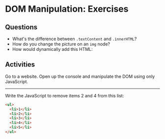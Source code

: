 # DOM Manipulation: Exercises

## Questions

* What's the difference between `.textContent` and `.innerHTML`?
* How do you change the picture on an `img` node?
* How would dynamically add this HTML:

## Activities

Go to a website. Open up the console and manipulate the DOM using only JavaScript.

---

Write the JavaScript to remove items 2 and 4 from this list:

```html
<ul>
  <li>1</li>
  <li>2</li>
  <li>3</li>
  <li>4</li>
  <li>5</li>
</ul>
```
